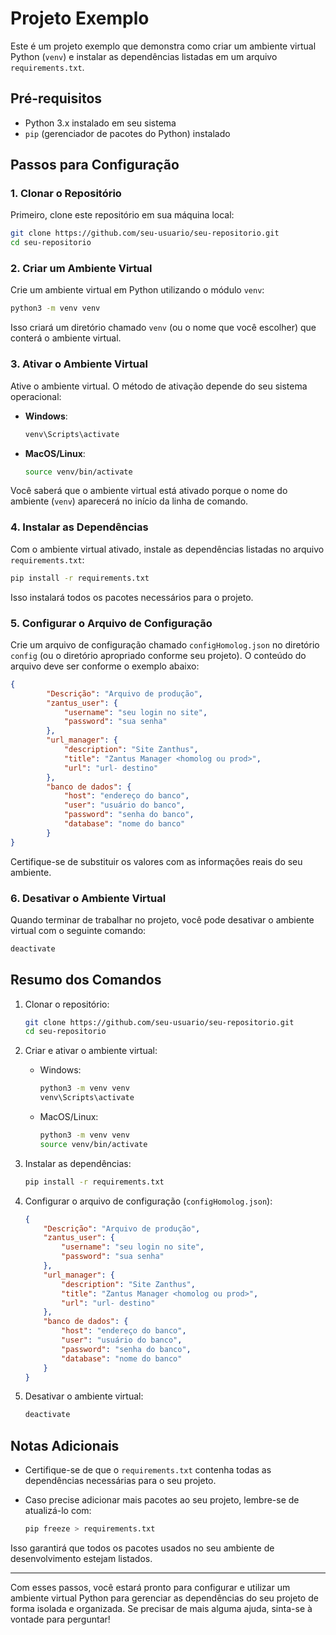# Projeto Exemplo

Este é um projeto exemplo que demonstra como criar um ambiente virtual Python (`venv`) e instalar as dependências listadas em um arquivo `requirements.txt`.

## Pré-requisitos

- Python 3.x instalado em seu sistema
- `pip` (gerenciador de pacotes do Python) instalado

## Passos para Configuração

### 1. Clonar o Repositório

Primeiro, clone este repositório em sua máquina local:

```bash
git clone https://github.com/seu-usuario/seu-repositorio.git
cd seu-repositorio
```

### 2. Criar um Ambiente Virtual

Crie um ambiente virtual em Python utilizando o módulo `venv`:

```bash
python3 -m venv venv
```

Isso criará um diretório chamado `venv` (ou o nome que você escolher) que conterá o ambiente virtual.

### 3. Ativar o Ambiente Virtual

Ative o ambiente virtual. O método de ativação depende do seu sistema operacional:

- **Windows**:

  ```bash
  venv\Scripts\activate
  ```

- **MacOS/Linux**:

  ```bash
  source venv/bin/activate
  ```

Você saberá que o ambiente virtual está ativado porque o nome do ambiente (`venv`) aparecerá no início da linha de comando.

### 4. Instalar as Dependências

Com o ambiente virtual ativado, instale as dependências listadas no arquivo `requirements.txt`:

```bash
pip install -r requirements.txt
```

Isso instalará todos os pacotes necessários para o projeto.

### 5. Configurar o Arquivo de Configuração

Crie um arquivo de configuração chamado `configHomolog.json` no diretório `config` (ou o diretório apropriado conforme seu projeto). O conteúdo do arquivo deve ser conforme o exemplo abaixo:

```json
{
        "Descrição": "Arquivo de produção",
        "zantus_user": {
            "username": "seu login no site",
            "password": "sua senha"
        },
        "url_manager": {
            "description": "Site Zanthus",
            "title": "Zantus Manager <homolog ou prod>",
            "url": "url- destino"
        },
        "banco de dados": {
            "host": "endereço do banco",
            "user": "usuário do banco",
            "password": "senha do banco",
            "database": "nome do banco"
        }
}
```

Certifique-se de substituir os valores com as informações reais do seu ambiente.

### 6. Desativar o Ambiente Virtual

Quando terminar de trabalhar no projeto, você pode desativar o ambiente virtual com o seguinte comando:

```bash
deactivate
```

## Resumo dos Comandos

1. Clonar o repositório:

    ```bash
    git clone https://github.com/seu-usuario/seu-repositorio.git
    cd seu-repositorio
    ```

2. Criar e ativar o ambiente virtual:

    - Windows:

        ```bash
        python3 -m venv venv
        venv\Scripts\activate
        ```

    - MacOS/Linux:

        ```bash
        python3 -m venv venv
        source venv/bin/activate
        ```

3. Instalar as dependências:

    ```bash
    pip install -r requirements.txt
    ```

4. Configurar o arquivo de configuração (`configHomolog.json`):

    ```json
    {
        "Descrição": "Arquivo de produção",
        "zantus_user": {
            "username": "seu login no site",
            "password": "sua senha"
        },
        "url_manager": {
            "description": "Site Zanthus",
            "title": "Zantus Manager <homolog ou prod>",
            "url": "url- destino"
        },
        "banco de dados": {
            "host": "endereço do banco",
            "user": "usuário do banco",
            "password": "senha do banco",
            "database": "nome do banco"
        }
    }
    ```

5. Desativar o ambiente virtual:

    ```bash
    deactivate
    ```

## Notas Adicionais

- Certifique-se de que o `requirements.txt` contenha todas as dependências necessárias para o seu projeto.
- Caso precise adicionar mais pacotes ao seu projeto, lembre-se de atualizá-lo com:

    ```bash
    pip freeze > requirements.txt
    ```

Isso garantirá que todos os pacotes usados no seu ambiente de desenvolvimento estejam listados.

---

Com esses passos, você estará pronto para configurar e utilizar um ambiente virtual Python para gerenciar as dependências do seu projeto de forma isolada e organizada. Se precisar de mais alguma ajuda, sinta-se à vontade para perguntar!
